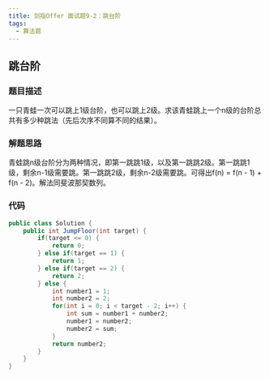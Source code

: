 ```yaml
---
title: 剑指Offer 面试题9-2：跳台阶
tags: 
  - 算法题
---
```


## 跳台阶

### 题目描述

一只青蛙一次可以跳上1级台阶，也可以跳上2级。求该青蛙跳上一个n级的台阶总共有多少种跳法（先后次序不同算不同的结果）。

<!--more-->

### 解题思路

青蛙跳n级台阶分为两种情况，即第一跳跳1级，以及第一跳跳2级。第一跳跳1级，剩余n-1级需要跳。第一跳跳2级，剩余n-2级需要跳。可得出f(n) = f(n - 1) + f(n - 2)。解法同斐波那契数列。

### 代码

```java
public class Solution {
    public int JumpFloor(int target) {
        if(target <= 0) {
            return 0;
        } else if(target == 1) {
            return 1;
        } else if(target == 2) {
            return 2;
        } else {
            int number1 = 1;
            int number2 = 2;
            for(int i = 0; i < target - 2; i++) {
                int sum = number1 + number2;
                number1 = number2;
                number2 = sum;
            }
            return number2;
        }
    }
}

```

